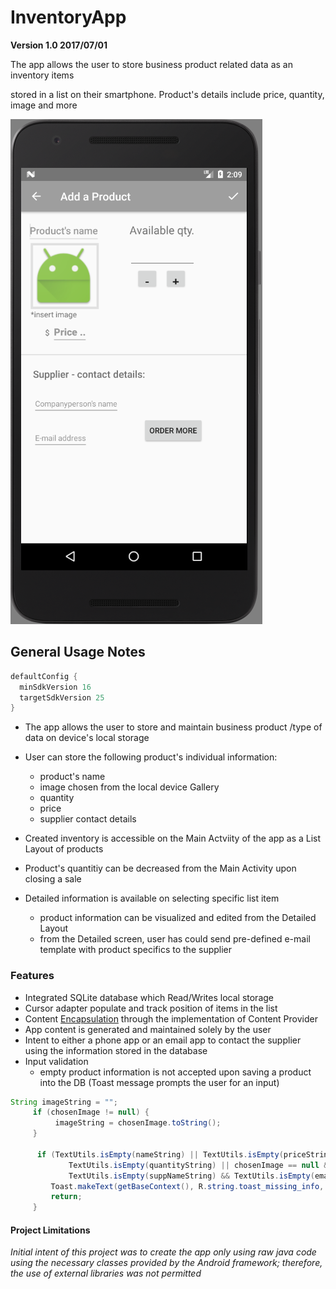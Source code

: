 # InventoryApp
**Version 1.0 2017/07/01**

The app allows the user to store business product related data as an inventory items  

stored in a list on their smartphone. Product's details include price, quantity, image and more  

![alt text](https://github.com/skorudzhiev/InventoryApp/blob/master/InventoryApp%20-%20Nexus_5X_API_24_5554.png)

## General Usage Notes

```java
defaultConfig {
  minSdkVersion 16
  targetSdkVersion 25
}
```

* The app allows the user to store and maintain business product /type of data on device's local storage
* User can store the following product's individual information: 
  * product's name
  * image chosen from the local device Gallery
  * quantity
  * price
  * supplier contact details

* Created inventory is accessible on the Main Actviity of the app as a List Layout of products
* Product's quantitiy can be decreased from the Main Activity upon closing a sale
* Detailed information is available on selecting specific list item
  * product information can be visualized and edited from the Detailed Layout
  * from the Detailed screen, user has could send pre-defined e-mail template with product specifics to the supplier

### Features 

* Integrated SQLite database which Read/Writes local storage
* Cursor adapter populate and track position of items in the list
* Content [Encapsulation](https://www.tutorialspoint.com/java/java_encapsulation.htm) through the implementation of Content Provider
* App content is generated and maintained solely by the user
* Intent to either a phone app or an email app to contact the supplier using the information stored in the database
* Input validation
  * empty product information is not accepted upon saving a product into the DB (Toast message prompts the user for an input)
```java  
String imageString = "";
     if (chosenImage != null) {
          imageString = chosenImage.toString();
     }

      if (TextUtils.isEmpty(nameString) || TextUtils.isEmpty(priceString) ||
             TextUtils.isEmpty(quantityString) || chosenImage == null &&
             TextUtils.isEmpty(suppNameString) && TextUtils.isEmpty(emailString) && currentUri == null) {
         Toast.makeText(getBaseContext(), R.string.toast_missing_info, Toast.LENGTH_LONG).show();
         return;
     }
```

#### Project Limitations
*Initial intent of this project was to create the app only using raw java code using the necessary classes provided by the Android framework;
therefore, the use of external libraries was not permitted*
